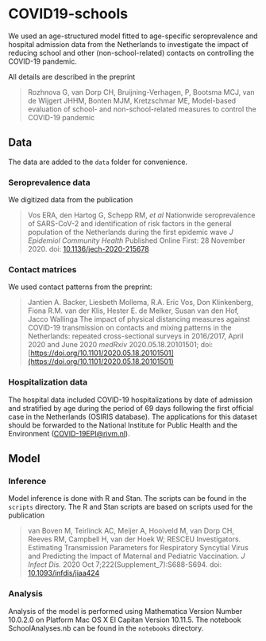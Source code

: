 # COVID19-schools

We used an age-structured model fitted to age-specific seroprevalence and hospital admission data from the Netherlands to investigate the impact of reducing school and other (non-school-related) contacts on controlling the COVID-19 pandemic.

All details are described in the preprint

> Rozhnova G, van Dorp CH, Bruijning-Verhagen, P, Bootsma MCJ, van de Wijgert JHHM, Bonten MJM, Kretzschmar ME,
  Model-based evaluation of school- and non-school-related measures to control the COVID-19 pandemic


## Data

The data are added to the `data` folder for convenience.

### Seroprevalence data

We digitized data from the publication

> Vos ERA, den Hartog G, Schepp RM, *et al*
  Nationwide seroprevalence of SARS-CoV-2 and identification of risk factors in the general population of the Netherlands during the first epidemic wave
  *J Epidemiol Community Health* Published Online First: 28 November 2020. doi: [10.1136/jech-2020-215678](10.1136/jech-2020-215678)

### Contact matrices

We used contact patterns from the preprint:

> Jantien A. Backer, Liesbeth Mollema, R.A. Eric Vos, Don Klinkenberg, Fiona R.M. van der Klis, Hester E. de Melker, Susan van den Hof, Jacco Wallinga
  The impact of physical distancing measures against COVID-19 transmission on contacts and mixing patterns in the Netherlands: 
  repeated cross-sectional surveys in 2016/2017, April 2020 and June 2020
  *medRxiv* 2020.05.18.20101501; doi: [https://doi.org/10.1101/2020.05.18.20101501](https://doi.org/10.1101/2020.05.18.20101501)
  
### Hospitalization data

The hospital data included COVID-19 hospitalizations by date of admission and stratified by age during the period of 69 days following the first official case in the Netherlands (OSIRIS database). The applications for this dataset should be forwarded to the National Institute for Public Health and the Environment (COVID-19EPI@rivm.nl).

## Model 

### Inference

Model inference is done with R and Stan. The scripts can be found in the `scripts` directory.
The R and Stan scripts are based on scripts used for the publication

> van Boven M, Teirlinck AC, Meijer A, Hooiveld M, van Dorp CH, Reeves RM, Campbell H, van der Hoek W; RESCEU Investigators. 
  Estimating Transmission Parameters for Respiratory Syncytial Virus and Predicting the Impact of Maternal and Pediatric Vaccination. 
  *J Infect Dis.* 2020 Oct 7;222(Supplement_7):S688-S694. doi: [10.1093/infdis/jiaa424](10.1093/infdis/jiaa424)

### Analysis

Analysis of the model is performed using Mathematica Version Number 10.0.2.0 on Platform Mac OS X El Capitan Version 10.11.5. The notebook SchoolAnalyses.nb can be found in the `notebooks` directory.

